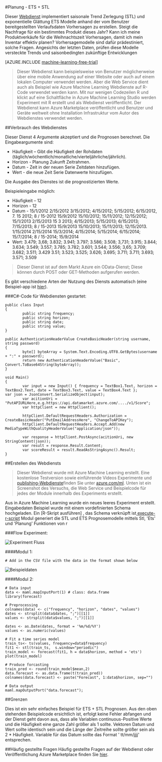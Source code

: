<properties 
    pageTitle="Planung - ETS + STL | Microsoft Azure" 
    description="Planung - ETS + STL" 
    services="machine-learning" 
    documentationCenter="" 
    authors="xueshanz" 
    manager="jhubbard" 
    editor="cgronlun"/>

<tags 
    ms.service="machine-learning" 
    ms.workload="data-services" 
    ms.tgt_pltfrm="na" 
    ms.devlang="na" 
    ms.topic="article" 
    ms.date="08/17/2016" 
    ms.author="yijichen"/> 

#<a name="forecasting---ets--stl"></a>Planung - ETS + STL  

Dieser [Webdienst]( https://datamarket.azure.com/dataset/aml_labs/demand_forecast) implementiert saisonale Trend Zerlegung (STL) und exponentielle Glättung ETS Modelle anhand der vom Benutzer bereitgestellten Verlaufsdaten Vorhersagen zu erstellen. Steigt die Nachfrage für ein bestimmtes Produkt dieses Jahr? Kann ich meine Produktverkäufe für die Weihnachtszeit Vorhersagen, damit ich mein Inventar effektiv planen? Vorhersagemodelle sind dafür prädestiniert, solche Fragen. Angesichts der letzten Daten, prüfen diese Modelle versteckte Trends und saisonbedingten zukünftige Entwicklungen 


[AZURE.INCLUDE [machine-learning-free-trial](../../includes/machine-learning-free-trial.md)] 
 
>Dieser Webdienst kann beispielsweise von Benutzer möglicherweise über eine mobile Anwendung auf einer Website oder auch auf einem lokalen Computer verwendet werden. Aber die Web Service dient auch als Beispiel wie Azure Machine Learning Webdienste auf R-Code verwendet werden kann. Mit nur wenigen Codezeilen R und klickt auf eine Schaltfläche in Azure Machine Learning Studio werden Experiment mit R erstellt und als Webdienst veröffentlicht. Der Webdienst kann Azure Marketplace veröffentlicht und Benutzer und Geräte weltweit ohne Installation Infrastruktur vom Autor des Webdienstes verwendet werden.  
 
##<a name="consumption-of-web-service"></a>Verbrauch des Webdienstes 

Dieser Dienst 4 Argumente akzeptiert und die Prognosen berechnet.
Die Eingabeargumente sind:

* Häufigkeit – Gibt die Häufigkeit der Rohdaten (täglich/wöchentlich/monatliche/vierteljährliche/jährlich).
* Horizon - Planung Zukunft Zeitrahmen.
* Datum - Zeit in der neuen Serie Zeitdaten hinzufügen.
* Wert - die neue Zeit Serie Datenwerte hinzufügen.

Die Ausgabe des Dienstes ist die prognostizierten Werte.
 
Beispieleingabe möglich: 

* Häufigkeit – 12
* Horizon - 12
* Datum - 15/1/2012 2/15/2012 3/15/2012; 4/15/2012; 5/15/2012; 6/15/2012, 7. 15 2012; 8 / 15-2012 15/9/2012 15/10/2012; 15/11/2012; 12/15/2012; 15/1/2013 2/15/2013 15 3 2013; 4/15/2013; 5/15/2013; 6/15/2013; 7/15/2013; 8 / 15-2013 15/9/2013 15/10/2013; 15/11/2013; 12/15/2013. 1/15/2014 2/15/2014 15/3/2014; 4/15/2014; 5/15/2014; 6/15/2014; 15/7/2014; 8 / 15-2014; 15/9/2014
* Wert: 3.479; 3,68; 3.832; 3.941; 3.797; 3.586; 3.508; 3,731; 3.915; 3.844; 3.634; 3.549; 3.557; 3.785; 3.782; 3.601; 3.544; 3.556; 3,65; 3.709; 3.682; 3.511; 3.429 3.51; 3.523; 3.525; 3.626; 3.695; 3.711; 3.711; 3.693; 3.571; 3.509

>Dieser Dienst ist auf dem Markt Azure ein OData-Dienst; Diese können durch POST oder GET-Methoden aufgerufen werden. 

Es gibt verschiedene Arten der Nutzung des Diensts automatisch (eine Beispiel-app ist [hier](http://microsoftazuremachinelearning.azurewebsites.net/StlEtsForecasting.aspx )).

###<a name="starting-c-code-for-web-service-consumption"></a>C#-Code für Webdiensten gestartet:

    public class Input
    {
            public string frequency;
            public string horizon;
            public string date;
            public string value;
    }
    
    public AuthenticationHeaderValue CreateBasicHeader(string username, string password)
    {
            byte[] byteArray = System.Text.Encoding.UTF8.GetBytes(username + ":" + password);
            return new AuthenticationHeaderValue("Basic", Convert.ToBase64String(byteArray));
    }
    
    void Main()
    {
            var input = new Input() { frequency = TextBox1.Text, horizon = TextBox2.Text, date = TextBox3.Text, value = TextBox4.Text };         var json = JsonConvert.SerializeObject(input);
            var acitionUri = "PutAPIURLHere,e.g.https://api.datamarket.azure.com/..../v1/Score";
            var httpClient = new HttpClient();
    
            httpClient.DefaultRequestHeaders.Authorization = CreateBasicHeader("PutEmailAddressHere", "ChangeToAPIKey");
            httpClient.DefaultRequestHeaders.Accept.Add(new MediaTypeWithQualityHeaderValue("application/json"));
    
            var response = httpClient.PostAsync(acitionUri, new StringContent(json));
            var result = response.Result.Content;
            var scoreResult = result.ReadAsStringAsync().Result;
    }


##<a name="creation-of-web-service"></a>Erstellen des Webdiensts 

>Dieser Webdienst wurde mit Azure Machine Learning erstellt. Eine kostenlose Testversion sowie einführende Videos Experimente und [publishing-Webdienste](machine-learning-publish-a-machine-learning-web-service.md)finden Sie unter [azure.com/ml](http://azure.com/ml). Unten ist ein Screenshot des Versuchs, die Web Service und Beispielcode für jedes der Module innerhalb des Experiments erstellt.

Aus in Azure Machine Learning wurde ein neues leeres Experiment erstellt. Eingabedaten Beispiel wurde mit einem vordefinierten Schema hochgeladen. Ein [R-Skript ausführen] , das Schema verknüpft ist[ execute-r-script] Modul generiert die STL und ETS Prognosemodelle mittels Stl, 'Ets' und 'Planung' Funktionen von r 

###<a name="experiment-flow"></a>Flow Experiment:

![Experiment Fluss][2]

####<a name="module-1"></a>Modul 1:
 
    # Add in the CSV file with the data in the format shown below 
![Beispieldaten][3]   

####<a name="module-2"></a>Modul 2:

    # Data input
    data <- maml.mapInputPort(1) # class: data.frame
    library(forecast)
    
    # Preprocessing
    colnames(data) <- c("frequency", "horizon", "dates", "values")
    dates <- strsplit(data$dates, ";")[[1]]
    values <- strsplit(data$values, ";")[[1]]
    
    dates <- as.Date(dates, format = '%m/%d/%Y')
    values <- as.numeric(values)
    
    # Fit a time series model
    train_ts<- ts(values, frequency=data$frequency)
    fit1 <- stl(train_ts,  s.window="periodic")
    train_model <- forecast(fit1, h = data$horizon, method = 'ets')
    plot(train_model)
    
    # Produce forcasting
    train_pred <- round(train_model$mean,2)
    data.forecast <- as.data.frame(t(train_pred))
    colnames(data.forecast) <- paste("Forecast", 1:data$horizon, sep="")
    
    # Data output
    maml.mapOutputPort("data.forecast");

##<a name="limitations"></a>Grenzen 

Dies ist ein sehr einfaches Beispiel für ETS + STL Prognosen. Aus den oben stehenden Beispielcode ersichtlich ist, erfolgt keine Fehler abfangen und der Dienst geht davon aus, dass alle Variablen continuous-Positive Werte und die Häufigkeit eine ganze Zahl größer als 1 sollte. Vektoren Datum und Wert sollte identisch sein und die Länge der Zeitreihe sollte größer sein als 2 * Häufigkeit. Variable für das Datum sollte das Format ' tt/mm/jjjj' entsprechen.

##<a name="faq"></a>Häufig gestellte Fragen
Häufig gestellte Fragen auf der Webdienst oder Veröffentlichung Azure Marketplace finden Sie [hier](machine-learning-marketplace-faq.md).

[1]: ./media/machine-learning-r-csharp-retail-demand-forecasting/retail-img1.png
[2]: ./media/machine-learning-r-csharp-retail-demand-forecasting/retail-img2.png
[3]: ./media/machine-learning-r-csharp-retail-demand-forecasting/retail-img3.png


<!-- Module References -->
[execute-r-script]: https://msdn.microsoft.com/library/azure/30806023-392b-42e0-94d6-6b775a6e0fd5/
 
